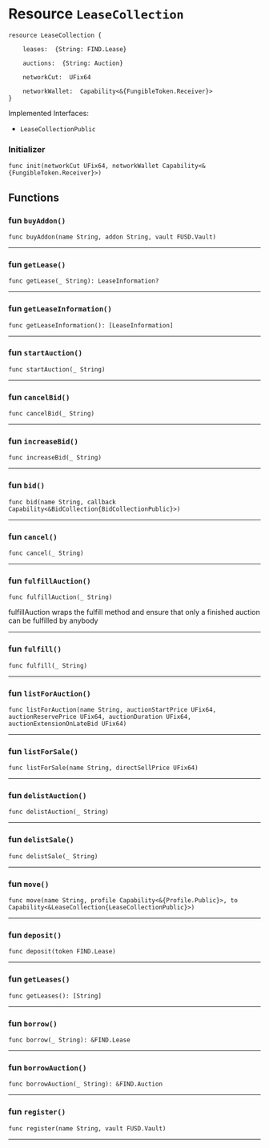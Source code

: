 # Resource `LeaseCollection`

```cadence
resource LeaseCollection {

    leases:  {String: FIND.Lease}

    auctions:  {String: Auction}

    networkCut:  UFix64

    networkWallet:  Capability<&{FungibleToken.Receiver}>
}
```


Implemented Interfaces:
  - `LeaseCollectionPublic`


### Initializer

```cadence
func init(networkCut UFix64, networkWallet Capability<&{FungibleToken.Receiver}>)
```


## Functions

### fun `buyAddon()`

```cadence
func buyAddon(name String, addon String, vault FUSD.Vault)
```

---

### fun `getLease()`

```cadence
func getLease(_ String): LeaseInformation?
```

---

### fun `getLeaseInformation()`

```cadence
func getLeaseInformation(): [LeaseInformation]
```

---

### fun `startAuction()`

```cadence
func startAuction(_ String)
```

---

### fun `cancelBid()`

```cadence
func cancelBid(_ String)
```

---

### fun `increaseBid()`

```cadence
func increaseBid(_ String)
```

---

### fun `bid()`

```cadence
func bid(name String, callback Capability<&BidCollection{BidCollectionPublic}>)
```

---

### fun `cancel()`

```cadence
func cancel(_ String)
```

---

### fun `fulfillAuction()`

```cadence
func fulfillAuction(_ String)
```
fulfillAuction wraps the fulfill method and ensure that only a finished auction can be fulfilled by anybody

---

### fun `fulfill()`

```cadence
func fulfill(_ String)
```

---

### fun `listForAuction()`

```cadence
func listForAuction(name String, auctionStartPrice UFix64, auctionReservePrice UFix64, auctionDuration UFix64, auctionExtensionOnLateBid UFix64)
```

---

### fun `listForSale()`

```cadence
func listForSale(name String, directSellPrice UFix64)
```

---

### fun `delistAuction()`

```cadence
func delistAuction(_ String)
```

---

### fun `delistSale()`

```cadence
func delistSale(_ String)
```

---

### fun `move()`

```cadence
func move(name String, profile Capability<&{Profile.Public}>, to Capability<&LeaseCollection{LeaseCollectionPublic}>)
```

---

### fun `deposit()`

```cadence
func deposit(token FIND.Lease)
```

---

### fun `getLeases()`

```cadence
func getLeases(): [String]
```

---

### fun `borrow()`

```cadence
func borrow(_ String): &FIND.Lease
```

---

### fun `borrowAuction()`

```cadence
func borrowAuction(_ String): &FIND.Auction
```

---

### fun `register()`

```cadence
func register(name String, vault FUSD.Vault)
```

---
